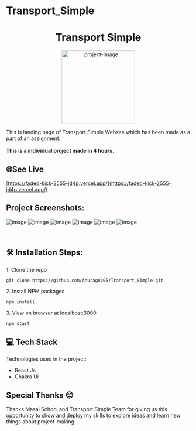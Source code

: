 # Transport_Simple
<h1 align="center" id="title">Transport Simple</h1>

<p align="center"><img src="https://www.transportsimple.com/redesign/images/logo.png" alt="project-image" height="200/"></p>

<p id="description">This is landing page of Transport Simple Website which has been made as a part of an assignment. <br><br><b>This is a individual project made in 4 hours.</b></p>

<h2>🌐See Live</h2>

[https://faded-kick-2555-jd4p.vercel.app/](https://faded-kick-2555-jd4p.vercel.app/)

<h2>Project Screenshots:</h2>

![image](https://github.com/Anurag8305/Transport_Simple/assets/106643486/8204d723-bf2b-43be-9432-ad40682bf48c)
![image](https://github.com/Anurag8305/Transport_Simple/assets/106643486/9e97eace-698e-40d1-b211-3eb771736dbf)
![image](https://github.com/Anurag8305/Transport_Simple/assets/106643486/77bdaf43-5e95-416e-b601-d5b5cf69d5dc)
![image](https://github.com/Anurag8305/Transport_Simple/assets/106643486/9dc36b8b-7cdc-41ab-996e-e8ec90b66134)
![image](https://github.com/Anurag8305/Transport_Simple/assets/106643486/2377873b-29e4-45b5-944f-b7e8d85238ea)
![image](https://github.com/Anurag8305/Transport_Simple/assets/106643486/715ff012-1ecd-496e-9f00-f02ddb2536f1)


<br>
<h2>🛠️ Installation Steps:</h2>

<p>1. Clone the repo</p>

```
git clone https://github.com/Anurag8305/Transport_Simple.git
```

<p>2. Install NPM packages</p>

```
npm install
```

<p>3. View on browser at localhost:3000</p>

```
npm start
```

  
  
<h2>💻 Tech Stack</h2>

Technologies used in the project:

*   React Js
*   Chakra Ui

<h2>Special Thanks 😊</h2>

<p>Thanks Masai School and Transport Simple Team for giving us this opportunity to show and deploy my skills to explore ideas and learn new things about project-making </p>

